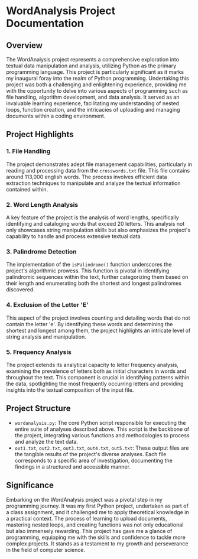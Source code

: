 # WordAnalysis Project Documentation

## Overview

The WordAnalysis project represents a comprehensive exploration into textual data manipulation and analysis, utilizing Python as the primary programming language. This project is particularly significant as it marks my inaugural foray into the realm of Python programming. Undertaking this project was both a challenging and enlightening experience, providing me with the opportunity to delve into various aspects of programming such as file handling, algorithm development, and data analysis. It served as an invaluable learning experience, facilitating my understanding of nested loops, function creation, and the intricacies of uploading and managing documents within a coding environment.

## Project Highlights

### 1. File Handling

The project demonstrates adept file management capabilities, particularly in reading and processing data from the `crosswords.txt` file. This file contains around 113,000 english words. The process involves efficient data extraction techniques to manipulate and analyze the textual information contained within.

### 2. Word Length Analysis

A key feature of the project is the analysis of word lengths, specifically identifying and cataloging words that exceed 20 letters. This analysis not only showcases string manipulation skills but also emphasizes the project's capability to handle and process extensive textual data.

### 3. Palindrome Detection

The implementation of the `isPalindrome()` function underscores the project's algorithmic prowess. This function is pivotal in identifying palindromic sequences within the text, further categorizing them based on their length and enumerating both the shortest and longest palindromes discovered.

### 4. Exclusion of the Letter 'E'

This aspect of the project involves counting and detailing words that do not contain the letter 'e'. By identifying these words and determining the shortest and longest among them, the project highlights an intricate level of string analysis and manipulation.

### 5. Frequency Analysis

The project extends its analytical capacity to letter frequency analysis, examining the prevalence of letters both as initial characters in words and throughout the text. This component is crucial in identifying patterns within the data, spotlighting the most frequently occurring letters and providing insights into the textual composition of the input file.

## Project Structure

- `wordanalysis.py`: The core Python script responsible for executing the entire suite of analyses described above. This script is the backbone of the project, integrating various functions and methodologies to process and analyze the text data.
- `out1.txt`, `out2.txt`, `out3.txt`, `out4.txt`, `out5.txt`: These output files are the tangible results of the project's diverse analyses. Each file corresponds to a specific area of investigation, documenting the findings in a structured and accessible manner.

## Significance

Embarking on the WordAnalysis project was a pivotal step in my programming journey. It was my first Python project, undertaken as part of a class assignment, and it challenged me to apply theoretical knowledge in a practical context. The process of learning to upload documents, mastering nested loops, and creating functions was not only educational but also immensely rewarding. This project has gave me a glance of programming, equipping me with the skills and confidence to tackle more complex projects. It stands as a testament to my growth and perseverance in the field of computer science.

